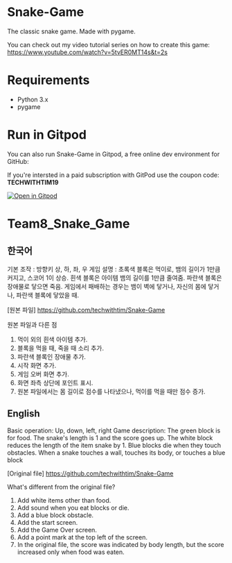 # Snake-Game
The classic snake game. Made with pygame.

You can check out my video tutorial series on how to create this game: https://www.youtube.com/watch?v=5tvER0MT14s&t=2s

# Requirements
- Python 3.x
- pygame

# Run in Gitpod

You can also run Snake-Game in Gitpod, a free online dev environment for GitHub:

If you're intersted in a paid subscription with GitPod use the coupon code: **TECHWITHTIM19**

[![Open in Gitpod](https://gitpod.io/button/open-in-gitpod.svg)](https://gitpod.io/#https://github.com/techwithtim/Snake-Game/blob/master/snake.py)



# **Team8_Snake_Game**

## 한국어

기본 조작 : 방향키 상, 하, 좌, 우
게임 설명 : 
초록색 블록은 먹이로, 뱀의 길이가 1만큼 커지고, 스코어 1이 상승.
흰색 블록은 아이템 뱀의 길이를 1만큼 줄여줌.
파란색 블록은 장애물로 닿으면 죽음.
게임에서 패배하는 경우는 뱀이 벽에 닿거나, 자신의 몸에 닿거나, 파란색 블록에 닿았을 때.

[원본 파일] https://github.com/techwithtim/Snake-Game

원본 파일과 다른 점
1. 먹이 외의 흰색 아이템 추가.
2. 블록을 먹을 때, 죽을 때 소리 추가.
3. 파란색 블록인 장애물 추가.
4. 시작 화면 추가.
5. 게임 오버 화면 추가.
6. 화면 좌측 상단에 포인트 표시.
7. 원본 파일에서는 몸 길이로 점수를 나타냈으나, 먹이를 먹을 때만 점수 증가.

## English

Basic operation: Up, down, left, right
Game description:
The green block is for food. The snake's length is 1 and the score goes up.
The white block reduces the length of the item snake by 1.
Blue blocks die when they touch obstacles.
When a snake touches a wall, touches its body, or touches a blue block

[Original file] https://github.com/techwithtim/Snake-Game

What's different from the original file?
1. Add white items other than food.
2. Add sound when you eat blocks or die.
3. Add a blue block obstacle.
4. Add the start screen.
5. Add the Game Over screen.
6. Add a point mark at the top left of the screen.
7. In the original file, the score was indicated by body length, but the score increased only when food was eaten.


